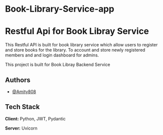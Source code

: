 # Book-Library-Service-app

# Restful Api for Book Libray Service

This Restful API is built for book library service which allow users to register and store books for the library. To account and store newly registered members and and login dashboard for admins.

This project is built for Book Libray Backend Service
## Authors

- [@Amity808](https://www.github.com/Amity808)


## Tech Stack

**Client:** Python, JWT, Pydantic

**Server:** Uvicorn

